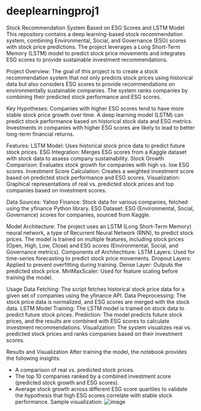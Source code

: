 # deeplearningproj1
Stock Recommendation System Based on ESG Scores and LSTM Model
This repository contains a deep learning-based stock recommendation system, combining Environmental, Social, and Governance (ESG) scores with stock price predictions. The project leverages a Long Short-Term Memory (LSTM) model to predict stock price movements and integrates ESG scores to provide sustainable investment recommendations.

Project Overview:
The goal of this project is to create a stock recommendation system that not only predicts stock prices using historical data but also considers ESG scores to provide recommendations on environmentally sustainable companies. The system ranks companies by combining their predicted stock performance and ESG scores.

Key Hypotheses:
Companies with higher ESG scores tend to have more stable stock price growth over time. A deep learning model (LSTM) can predict stock performance based on historical stock data and ESG metrics. Investments in companies with higher ESG scores are likely to lead to better long-term financial returns.

Features:
LSTM Model: Uses historical stock price data to predict future stock prices.
ESG Integration: Merges ESG scores from a Kaggle dataset with stock data to assess company sustainability.
Stock Growth Comparison: Evaluates stock growth for companies with high vs. low ESG scores.
Investment Score Calculation: Creates a weighted investment score based on predicted stock performance and ESG scores.
Visualization: Graphical representations of real vs. predicted stock prices and top companies based on investment scores.

Data Sources:
Yahoo Finance: Stock data for various companies, fetched using the yfinance Python library.
ESG Dataset: ESG (Environmental, Social, Governance) scores for companies, sourced from Kaggle.

Model Architecture:
The project uses an LSTM (Long Short-Term Memory) neural network, a type of Recurrent Neural Network (RNN), to predict stock prices. The model is trained on multiple features, including stock prices (Open, High, Low, Close) and ESG scores (Environmental, Social, and Governance metrics).
Components of Architechture:
LSTM Layers: Used for time-series forecasting to predict stock price movements.
Dropout Layers: Applied to prevent overfitting during training.
Dense Layer: Outputs the predicted stock price.
MinMaxScaler: Used for feature scaling before training the model.

Usage
Data Fetching: The script fetches historical stock price data for a given set of companies using the yfinance API.
Data Preprocessing: The stock price data is normalized, and ESG scores are merged with the stock data.
LSTM Model Training: The LSTM model is trained on stock data to predict future stock prices.
Prediction: The model predicts future stock prices, and the results are combined with ESG scores to calculate investment recommendations.
Visualization: The system visualizes real vs. predicted stock prices and ranks companies based on their investment scores.

Results and Visualization
After training the model, the notebook provides the following insights:
- A comparison of real vs. predicted stock prices.
- The top 10 companies ranked by a combined investment score (predicted stock growth and ESG scores).
- Average stock growth across different ESG score quartiles to validate the hypothesis that high ESG scores correlate with stable stock performance.
Sample visualization:
![image](https://github.com/user-attachments/assets/6111c6cd-fcf0-499a-a856-93299b153cba)
